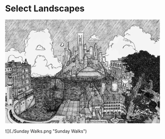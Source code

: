 Select Landscapes
=================

![](./Exodus.png "Exodus")

![](./Sunday Walks.png "Sunday Walks")
